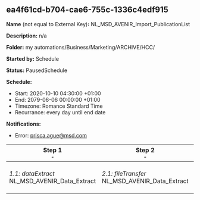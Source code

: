 ## ea4f61cd-b704-cae6-755c-1336c4edf915

**Name** (not equal to External Key)**:** NL_MSD_AVENIR_Import_PublicationList

**Description:** n/a

**Folder:** my automations/Business/Marketing/ARCHIVE/HCC/

**Started by:** Schedule

**Status:** PausedSchedule

**Schedule:**

* Start: 2020-10-10 04:30:00 +01:00
* End: 2079-06-06 00:00:00 +01:00
* Timezone: Romance Standard Time
* Recurrance: every day until end date

**Notifications:**

* Error: prisca.ague@msd.com

| Step 1<br>_<small>-</small>_ | Step 2<br>_<small>-</small>_ | Step 3<br>_<small>-</small>_ | Step 4<br>_<small>-</small>_ | Step 5<br>_<small>-</small>_ |
| --- | --- | --- | --- | --- |
| _1.1: dataExtract_<br>NL_MSD_AVENIR_Data_Extract | _2.1: fileTransfer_<br>NL_MSD_AVENIR_Data_Extract | _3.1: wait_<br>2 Minutes | _4.1: importFile_<br>NL_MSD_AVENIR_import_to_AllSubscribers | _5.1: importFile_<br>NL_MSD_AVENIR_Import_to_PublicationList |
